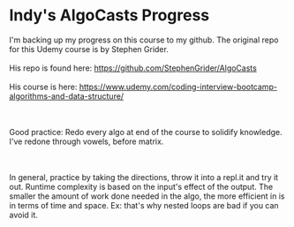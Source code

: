 # Indy's AlgoCasts Progress

I'm backing up my progress on this course to my github. 
The original repo for this Udemy course is by Stephen Grider. 
<br></br>
His repo is found here: https://github.com/StephenGrider/AlgoCasts
<br></br>
His course is here: https://www.udemy.com/coding-interview-bootcamp-algorithms-and-data-structure/



<br></br>
Good practice: Redo every algo at end of the course to solidify knowledge. 
I've redone through vowels, before matrix.

<br> </br>
In general, practice by taking the directions, throw it into a repl.it and try it out. 
Runtime complexity is based on the input's effect of the output. The smaller the amount of work done needed in the algo, the more efficient in is in terms of time and space. Ex: that's why nested loops are bad if you can avoid it. 
